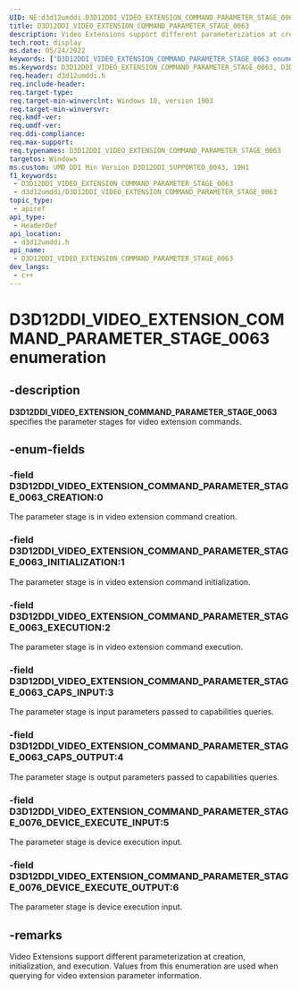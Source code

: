 ```yaml
---
UID: NE:d3d12umddi.D3D12DDI_VIDEO_EXTENSION_COMMAND_PARAMETER_STAGE_0063
title: D3D12DDI_VIDEO_EXTENSION_COMMAND_PARAMETER_STAGE_0063
description: Video Extensions support different parameterization at creation, initialization, and execution.
tech.root: display
ms.date: 05/24/2022
keywords: ["D3D12DDI_VIDEO_EXTENSION_COMMAND_PARAMETER_STAGE_0063 enumeration"]
ms.keywords: D3D12DDI_VIDEO_EXTENSION_COMMAND_PARAMETER_STAGE_0063, D3D12DDI_VIDEO_EXTENSION_COMMAND_PARAMETER_STAGE_0063,
req.header: d3d12umddi.h
req.include-header: 
req.target-type: 
req.target-min-winverclnt: Windows 10, version 1903
req.target-min-winversvr: 
req.kmdf-ver: 
req.umdf-ver: 
req.ddi-compliance: 
req.max-support: 
req.typenames: D3D12DDI_VIDEO_EXTENSION_COMMAND_PARAMETER_STAGE_0063
targetos: Windows
ms.custom: UMD DDI Min Version D3D12DDI_SUPPORTED_0043, 19H1
f1_keywords:
 - D3D12DDI_VIDEO_EXTENSION_COMMAND_PARAMETER_STAGE_0063
 - d3d12umddi/D3D12DDI_VIDEO_EXTENSION_COMMAND_PARAMETER_STAGE_0063
topic_type:
 - apiref
api_type:
 - HeaderDef
api_location:
 - d3d12umddi.h
api_name:
 - D3D12DDI_VIDEO_EXTENSION_COMMAND_PARAMETER_STAGE_0063
dev_langs:
 - c++
---
```


# D3D12DDI_VIDEO_EXTENSION_COMMAND_PARAMETER_STAGE_0063 enumeration

## -description

**D3D12DDI_VIDEO_EXTENSION_COMMAND_PARAMETER_STAGE_0063** specifies the parameter stages for video extension commands.

## -enum-fields

### -field D3D12DDI_VIDEO_EXTENSION_COMMAND_PARAMETER_STAGE_0063_CREATION:0

The parameter stage is in video extension command creation.

### -field D3D12DDI_VIDEO_EXTENSION_COMMAND_PARAMETER_STAGE_0063_INITIALIZATION:1

The parameter stage is in video extension command initialization.

### -field D3D12DDI_VIDEO_EXTENSION_COMMAND_PARAMETER_STAGE_0063_EXECUTION:2

The parameter stage is in video extension command execution.

### -field D3D12DDI_VIDEO_EXTENSION_COMMAND_PARAMETER_STAGE_0063_CAPS_INPUT:3

The parameter stage is input parameters passed to capabilities queries.

### -field D3D12DDI_VIDEO_EXTENSION_COMMAND_PARAMETER_STAGE_0063_CAPS_OUTPUT:4

The parameter stage is output parameters passed to capabilities queries.

### -field D3D12DDI_VIDEO_EXTENSION_COMMAND_PARAMETER_STAGE_0076_DEVICE_EXECUTE_INPUT:5

The parameter stage is device execution input.

### -field D3D12DDI_VIDEO_EXTENSION_COMMAND_PARAMETER_STAGE_0076_DEVICE_EXECUTE_OUTPUT:6

The parameter stage is device execution input.

## -remarks

Video Extensions support different parameterization at creation, initialization, and execution. Values from this enumeration are used when querying for video extension parameter information.
